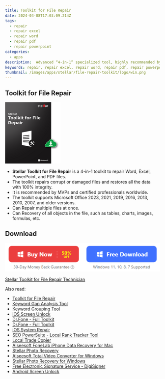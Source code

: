 ```yaml
---
title: Toolkit for File Repair
date: 2024-04-08T17:03:09.214Z
tags: 
  - repair
  - repair excel
  - repair word
  - repair pdf
  - repair powerpoint
categories: 
  - apps
description:  Advanced “4-in-1” specialized tool, highly recommended by users & IT professionals worldwide to repair Word, Excel, PowerPoint, and PDF files. Supports Microsoft Office 2019, 2016, 2013, 2010, & previous versions. 
keywords: repair, repair excel, repair word, repair pdf, repair powerpoint
thumbnail: /images/apps/stellar/file-repair-toolkit/logo/win.png
---
```


## Toolkit for File Repair

![logo](/images/apps/stellar/file-repair-toolkit/logo/win.png)

- **Stellar Toolkit for File Repair** is a 4-in-1 toolkit to repair Word, Excel, PowerPoint, and PDF files.
- The toolkit repairs corrupt or damaged files and restores all the data with 100% integrity.
- It is recommended by MVPs and certified professionals worldwide.
- The toolkit supports Microsoft Office 2023, 2021, 2019, 2016, 2013, 2010, 2007, and older versions.
- Can Repair multiple files at once.
- Can Recovery of all objects in the file, such as tables, charts, images, formulas, etc.

## Download

[![Download](/images/common/buy-download-win.png)](https://secure.2checkout.com/order/cart.php?PRODS=4700218&QTY=1&AFFILIATE=108875)

<a href="https://secure.2checkout.com/order/cart.php?PRODS=38733153&QTY=1&AFFILIATE=108875">Stellar Toolkit for File Repair Technician</a>

<span class="atpl-alsoreadstyle">Also read:</span>
<div><ul>
<li><a href="https://tools.techidaily.com/file-repair-toolkit/" ><u>Toolkit for File Repair</u></a></li>
<li><a href="https://tools.techidaily.com/link-assistant/keyword-research/keyword-gap/" ><u>Keyword Gap Analysis Tool</u></a></li>
<li><a href="https://tools.techidaily.com/link-assistant/keyword-research/keyword-grouper/" ><u>Keyword Grouping Tool</u></a></li>
<li><a href="https://tools.techidaily.com/wondershare/drfone/iphone-unlock/" ><u>iOS Screen Unlock </u></a></li>
<li><a href="https://tools.techidaily.com/wondershare/drfone/drfone-toolkit/" ><u>Dr.Fone - Full Toolkit</u></a></li>
<li><a href="https://tools.techidaily.com/drfone-toolkit/" ><u>Dr.Fone - Full Toolkit</u></a></li>
<li><a href="https://tools.techidaily.com/ios-system-repair/" ><u>iOS System Repair</u></a></li>
<li><a href="https://tools.techidaily.com/link-assistant-rank-tracker-local-rankings/" ><u>SEO PowerSuite - Local Rank Tracker Tool</u></a></li>
<li><a href="https://tools.techidaily.com/mt4copier/" ><u>Local Trade Copier</u></a></li>
<li><a href="https://tools.techidaily.com/aiseesoft-iphone-data-recovery-for-mac/" ><u>Aiseesoft FoneLab iPhone Data Recovery for Mac</u></a></li>
<li><a href="https://tools.techidaily.com/stellar-photo-recovery/" ><u>Stellar Photo Recovery</u></a></li>
<li><a href="https://tools.techidaily.com/aiseesoft-total-video-converter-for-win/" ><u>Aiseesoft Total Video Converter for Windows</u></a></li>
<li><a href="https://tools.techidaily.com/stellar-photo-recovery-for-win/" ><u>Stellar Photo Recovery for Windows</u></a></li>
<li><a href="https://tools.techidaily.com/digisigner/" ><u>Free Electronic Signature Service - DigiSigner</u></a></li>
<li><a href="https://tools.techidaily.com/wondershare/drfone/unlock-android-screen/" ><u>Android Screen Unlock</u></a></li>
</ul></div>
